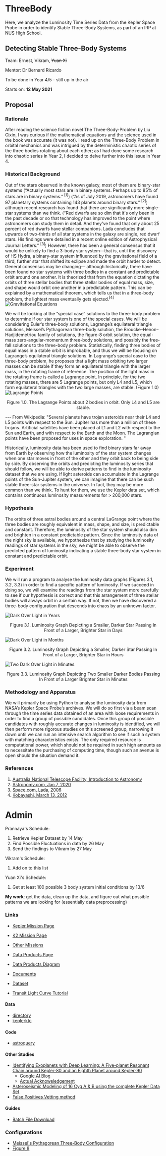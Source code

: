 # ThreeBody
Here, we analyze the Luminosity Time Series Data from the Kepler Space Probe in order to identify Stable Three-Body Systems, as part of an IRP at NUS High School.

## Detecting Stable Three-Body Systems
Team: Ernest, Vikram, ~~Yuan Xi~~

Mentor: Dr Bernard Ricardo

To be done in Year 4/5 - still up in the air

Starts on: **12 May 2021**

## Proposal

### Rationale
After reading the science fiction novel The Three-Body-Problem by Liu Cixin, I was curious if the mathematical equations and the science used in the book was accurate (it was not). I read up on the Three-Body Problem in orbital mechanics and was intrigued by the deterministic chaotic series of the three bodies rotating about each other; as I had done some research into chaotic series in Year 2, I decided to delve further into this issue in Year 4.

### Historical Background
Out of the stars observed in the known galaxy, most of them are binary-star systems (“Actually most stars are in binary systems. Perhaps up to 85% of stars are in binary systems.” <sup>[1]</sup>) (“As of July 2019, astronomers have found 97 planetary systems containing 143 planets around binary stars.” <sup>[2]</sup>) although recent research has found that there are significantly more single-star systems than we think. (“Red dwarfs are so dim that it's only been in the past decade or so that technology has improved to the point where astronomers can study them in detail. And they've found that only about 25 percent of red dwarfs have stellar companions. Lada concludes that upwards of two-thirds of all star systems in the galaxy are single, red dwarf stars. His findings were detailed in a recent online edition of Astrophysical Journal Letters.” <sup>[3]</sup>) However, there has been a general consensus that it would be unlikely to find a 3-body star system—that is, until the discovery of HS Hydra, a binary-star system influenced by the gravitational field of a third, further star that shifted its eclipse and made the orbit harder to detect. General consensus may be changing— although historically, there have been found no star systems with three bodies in a constant and predictable orbit around one another. It is theorized that from the equation dictating the orbits of three stellar bodies that three stellar bodies of equal mass, size, and shape would orbit one another in a predictable pattern. This can be explained by a mathematical theorem, which tells us that in a three-body problem, the lightest mass eventually gets ejected.<sup>[4]</sup>
![Gravitational Equations](images/image5.png)

We will be looking at the “special case” solutions to the three-body problem to determine if our star system is one of the special cases. We will be considering Euler’s three-body solutions, Lagrange’s equilateral triangle solutions, Meissel’s Pythagorean three-body solution, the Broucke–Henon–Hadjidemetriou family of solutions, the figure-8 orbit solution, the equal-mass zero-angular-momentum three-body solutions, and possibly the free-fall solutions to the three-body problem. Statistically, finding three bodies of equal mass in a stable orbit is improbable, and thus we will be focusing on Lagrange’s equilateral triangle solutions. In Lagrange’s special case to the three-body problem, he proposes that a light mass orbiting two larger masses can be stable if they form an equilateral triangle with the larger mass, in the rotating frame of reference. The position of the light mass in the rotating frame is called a Lagrange point. In principle, for the two rotating masses, there are 5 Lagrange points, but only L4 and L5, which form equilateral triangles with the two large masses, are stable. (Figure 1.0)
![Lagrange Points](images/image4.png)

<p align="center">
Figure 1.0. The Lagrange Points about 2 bodies in orbit. Only L4 and L5 are stable.
</p>
---
From Wikipedia: "Several planets have trojan asteroids near their L4 and L5 points with respect to the Sun. Jupiter has more than a million of these trojans. Artificial satellites have been placed at L1 and L2 with respect to the Sun and Earth, and with respect to the Earth and the Moon. The Lagrangian points have been proposed for uses in space exploration. "

Historically, luminosity data has been used to find binary stars far away from Earth by observing how the luminosity of the star system changes when one star moves in front of the other and they orbit back to being side by side. By observing the orbits and predicting the luminosity series that should follow, we will be able to derive patterns to find in the luminosity dataset that we are using. If light asteroids can accumulate in the Lagrange points of the Sun-Jupiter system, we can imagine that there can be such stable three-star systems in the universe. In fact, they may be more common than we think. To hunt for them, we use the Kepler data set, which contains continuous luminosity measurements for > 200,000 stars. 

### Hypothesis
The orbits of three astral bodies around a central LaGrange point where the three bodies are roughly equivalent in mass, shape, and size, is predictable and constant. Therefore, the luminosity of the star system should also dim and brighten in a constant predictable pattern. Since the luminosity data of the night sky is available, we hypothesize that by studying the luminosity readings of star systems in the sky, we might be able to observe the predicted pattern of luminosity indicating a stable three-body star system in constant and predictable orbit. 

### Experiment
We will run a program to analyse the luminosity data graphs (Figures 3.1, 3.2, 3.3) in order to find a specific pattern of luminosity. If we succeed in doing so, we will examine the readings from the star system more carefully to see if our hypothesis is correct and that this arrangement of three stellar bodies will always orbit in a certain way. If not, then we have discovered a three-body configuration that descends into chaos by an unknown factor.

![Dark Over Light in Years](images/image1.png)
<p align="center">
Figure 3.1. Luminosity Graph Depicting a Smaller, Darker Star Passing In Front of a Larger, Brighter Star in Days
</p>

![Dark Over Light in Months](images/image2.png)
<p align="center">
Figure 3.2. Luminosity Graph Depicting a Smaller, Darker Star Passing In Front of a Larger, Brighter Star in Hours
</p>

![Two Dark Over Light in Minutes](images/image3.png)
<p align="center">
Figure 3.3. Luminosity Graph Depicting Two Smaller Darker Bodies Passing In Front of a Larger Brighter Star in Minutes
</p>

### Methodology and Apparatus
We will primarily be using Python to analyse the luminosity data from NASA’s Kepler Space Probe’s archives. We will do so first via a beam scan through the time series data obtained of an area with loose requirements in order to find a group of possible candidates. Once this group of possible candidates with roughly accurate changes in luminosity is identified, we will then perform more rigorous studies on this screened group, narrowing it down until we can run an intensive search algorithm to see if such a system with matching characteristics exists. The only required resource is computational power, which should not be required in such high amounts as to necessitate the purchasing of computing time, though such an avenue is open should the situation demand it. 

### References

1. [Australia National Telescope Facility, Introduction to Astronomy](https://www.atnf.csiro.au/outreach/education/senior/astrophysics/binary_intro.html#:~:text=Actually%20most%20stars%20are%20in,distances%20of%20binaries%20vary%20enormously)
2. [Astronomy.com, Jan 7, 2020](https://astronomy.com/magazine/ask-astro/2020/01/can-solar-systems-exist-in-a-binary-star-system#:~:text=A%3A%20Yes%2C%20planetary%20systems%20can,143%20planets%20around%20binary%20stars)
3. [Space.com, Lada, 2006](https://www.space.com/1995-astronomers-wrong-stars-single.html)
4. [Kobayashi, March 13, 2012](https://iopscience.iop.org/article/10.1088/0004-637X/748/2/105)








# Admin

Prannaya's Schedule:
1. Retrieve Kepler Dataset by 14 May
2. Find Possible Fluctuations in data by 26 May
3. Send the findings to Vikram by 27 May

Vikram's Schedule:
1. Add on to this list

Yuan Xi's Schedule:
1. Get at least 100 possible 3 body system initial conditions by 13/6

**My work**: get the data, clean up the data, and figure out what possible patterns we are looking for
(essentially data preprocessing)

### Links
- [Kepler Mission Page](https://archive.stsci.edu/missions-and-data/kepler)
- [K2 Mission Page](https://archive.stsci.edu/missions-and-data/k2)
- [Other Missions](https://archive.stsci.edu/missions-and-data)
- [Data Products Page](https://exoplanetarchive.ipac.caltech.edu/docs/Kepler_Data_Products_Overview.html)
- [Data Products Diagram](https://exoplanetarchive.ipac.caltech.edu/images/Kepler_Data_Products_Diagram.pdf)
- [Documents](https://archive.stsci.edu/missions-and-data/kepler/documents)
- [Dataset](https://exoplanetarchive.ipac.caltech.edu/docs/data.html)

- [Transit Light Curve Tutorial](https://lweb.cfa.harvard.edu/~avanderb/tutorial/tutorial.html)

#### Data
- [directory](https://archive.stsci.edu/missions/kepler/)
- [keplerktc](https://archive.stsci.edu/missions/kepler/catalogs/kepler_ktc_kic_science_v.csv.gz)

#### Code
- [astroquery](https://astroquery.readthedocs.io/en/latest/mast/mast.html)

#### Other Studies
- [Identifying Exoplanets with Deep Learning: A Five-planet Resonant Chain around Kepler-80 and an Eighth Planet around Kepler-90](https://iopscience.iop.org/article/10.3847/1538-3881/aa9e09/pdf)
    - [Google AI Blog](https://ai.googleblog.com/2018/03/open-sourcing-hunt-for-exoplanets.html)
    - [Actual Acknoweledgement](https://blog.google/technology/ai/hunting-planets-machine-learning/)
- [Asteroseismic Modeling of 16 Cyg A & B using the complete Kepler Data Set](https://arxiv.org/pdf/1508.00946.pdf)
- [False Positives Vetting method](https://iopscience.iop.org/article/10.3847/1538-3881/aae582/pdf)

#### Guides
- [Batch File Download](https://irsa.ipac.caltech.edu/docs/batch_download_help.html)

### Configurations
- [Meissel's Pythagorean Three-Body Configuration](http://www.ucolick.org/~laugh/oxide/projects/burrau.html#:~:text=In%201893%2C%20the%20mathematician%20Meissel,the%20Newtonian%20law%20of%20gravitation.)
- [Figure 8](https://sites.math.washington.edu/~morrow/336_12/papers/adrian.pdf)

